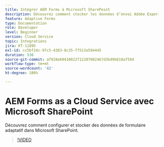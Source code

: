 ```yaml
---
title: Intégrer AEM Forms à Microsoft SharePoint
description: Découvrez comment stocker les données d’envoi Adobe Experience Manager Forms as a Cloud Service dans Microsoft SharePoint.
feature: Adaptive Forms
type: Documentation
role: Developer
level: Beginner
version: Cloud Service
topic: Integrations
jira: KT-11895
exl-id: cc5bf24c-97c5-4383-8c35-f7512e594445
duration: 536
source-git-commit: af928e60410022f12207082467d3bd9b818af59d
workflow-type: tm+mt
source-wordcount: '42'
ht-degree: 100%

---
```


# AEM Forms as a Cloud Service avec Microsoft SharePoint

Découvrez comment configurer et stocker des données de formulaire adaptatif dans Microsoft SharePoint.

>[!VIDEO](https://video.tv.adobe.com/v/3415793/?quality=12&learn=on)
